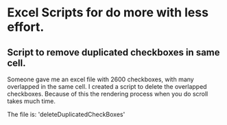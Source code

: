 # Excel Scripts for do more with less effort.

## Script to remove duplicated checkboxes in same cell.

Someone gave me an excel file with 2600 checkboxes, with many overlapped in the same cell. I created a script to delete the overlapped checkboxes. Because of this the rendering process when you do scroll takes much time.

The file is: 'deleteDuplicatedCheckBoxes'

